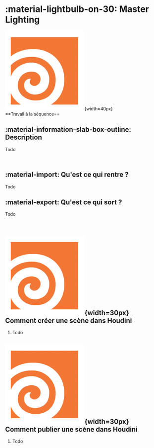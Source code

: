 # :material-lightbulb-on-30: Master Lighting

![Houdini_icon](../assets/icons/houdini.png){width=40px}
<br>
==Travail à la séquence==

## :material-information-slab-box-outline: Description

Todo

<br>

## :material-import: Qu'est ce qui rentre ?

Todo

## :material-export: Qu'est ce qui sort ?

Todo

<br>


## ![Houdini_icon](../assets/icons/houdini.png){width=30px} Comment créer une scène dans Houdini

1. Todo

## ![Houdini_icon](../assets/icons/houdini.png){width=30px} Comment publier une scène dans Houdini

1. Todo

